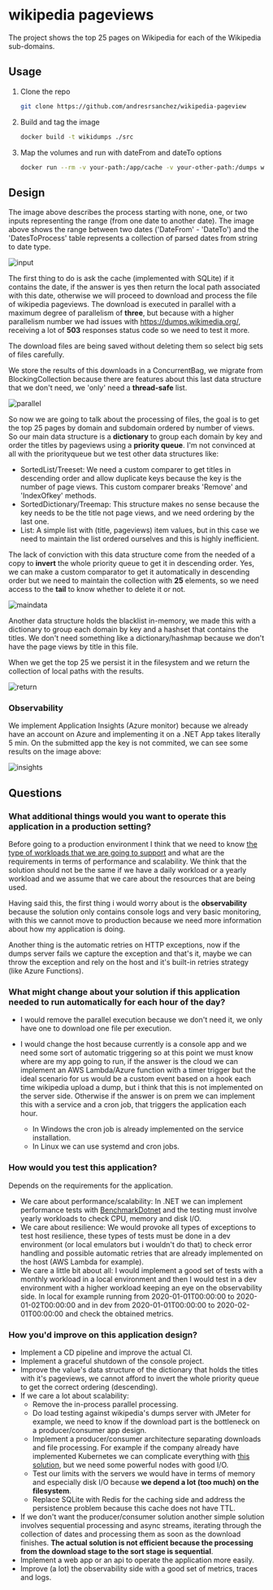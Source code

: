 # wikipedia pageviews

The project shows the top 25 pages on Wikipedia for each of the Wikipedia sub-domains.
## Usage
1. Clone the repo
   ```sh
   git clone https://github.com/andresrsanchez/wikipedia-pageview
   ```
2. Build and tag the image
   ```sh
   docker build -t wikidumps ./src
   ```
3. Map the volumes and run with dateFrom and dateTo options
   ```sh
   docker run --rm -v your-path:/app/cache -v your-other-path:/dumps wikidumps -df 2020-01-01T00:00:00 -dt 2020-01-01T01:00:00
   ```
## Design
The image above describes the process starting with none, one, or two inputs representing the range (from one date to another date). The image above shows the range between two dates ('DateFrom' - 'DateTo') and the 'DatesToProcess' table represents a collection of parsed dates from string to date type.

![input](https://github.com/andresrsanchez/wikipedia-pageview/blob/main/images/input.PNG?raw=true)

The first thing to do is ask the cache (implemented with SQLite) if it contains the date, if the answer is yes then return the local path associated with this date, otherwise we will proceed to download and process the file of wikipedia pageviews. The download is executed in parallel with a maximum degree of parallelism of **three**, but because with a higher parallelism number we had issues with https://dumps.wikimedia.org/, receiving a lot of **503** responses status code so we need to test it more.

The download files are being saved without deleting them so select big sets of files carefully.

We store the results of this downloads in a ConcurrentBag, we migrate from BlockingCollection because there are features about this last data structure that we don't need, we 'only' need a **thread-safe** list.

![parallel](https://github.com/andresrsanchez/wikipedia-pageview/blob/main/images/parallel.PNG?raw=true)

So now we are going to talk about the processing of files, the goal is to get the top 25 pages by domain and subdomain ordered by number of views. So our main data structure is a **dictionary** to group each domain by key and order the titles by pageviews using a **priority queue**. I'm not convinced at all with the priorityqueue but we test other data structures like:

- SortedList/Treeset: We need a custom comparer to get titles in descending order and allow duplicate keys because the key is the number of page views. This custom comparer breaks 'Remove' and 'IndexOfkey' methods.
- SortedDictionary/Treemap: This structure makes no sense because the key needs to be the title not page views, and we need ordering by the last one.
- List: A simple list with (title, pageviews) item values, but in this case we need to maintain the list ordered ourselves and this is highly inefficient.

The lack of conviction with this data structure come from the needed of a copy to **invert** the whole priority queue to get it in descending order. Yes, we can make a custom comparator to get it automatically in descending order but we need to maintain the collection with **25** elements, so we need access to the **tail** to know whether to delete it or not.

![maindata](https://github.com/andresrsanchez/wikipedia-pageview/blob/main/images/maindata.PNG?raw=true)

Another data structure holds the blacklist in-memory, we made this with a dictionary to group each domain by key and
a hashset that contains the titles. We don't need something like a dictionary/hashmap because we don't have the page views by title in this file.

When we get the top 25 we persist it in the filesystem and we return the collection of local paths with the results.

![return](https://github.com/andresrsanchez/wikipedia-pageview/blob/main/images/return.PNG?raw=true)

### Observability
We implement Application Insights (Azure monitor) because we already have an account on Azure and implementing it on a .NET App takes literally 5 min. On the submitted app the key is not commited, we can see some results on the image above:

![insights](https://github.com/andresrsanchez/wikipedia-pageview/blob/main/images/insights.PNG?raw=true)


## Questions
### What additional things would you want to operate this application in a production setting?

Before going to a production environment I think that we need to know <u>the type of workloads that we are going to support</u> and what are the requirements in terms of performance and scalability. We think that the solution should not be the same if we have a daily workload or a yearly workload and we assume that we care about the resources that are being used.

Having said this, the first thing i would worry about is the **observability** because the solution only contains console logs and very basic monitoring, with this we cannot move to production because we need more information about how my application is doing.

Another thing is the automatic retries on HTTP exceptions, now if the dumps server fails we capture the exception and that's it, maybe we can throw the exception and rely on the host and it's built-in retries strategy (like Azure Functions).

### What might change about your solution if this application needed to run automatically for each hour of the day?

- I would remove the parallel execution because we don't need it, we only have one to download one file per execution. 
- I would change the host because currently is a console app and we need some sort of automatic triggering so at this point we must know where are my app going to run, if the answer is the cloud we can implement an AWS Lambda/Azure function with a timer trigger but the ideal scenario for us would be a custom event based on a hook each time wikipedia upload a dump, but i think that this is not implemented on the server side. Otherwise if the answer is on prem we can implement this with a service and a cron job, that triggers the application each hour.

    - In Windows the cron job is already implemented on the service installation.
    - In Linux we can use systemd and cron jobs.


### How would you test this application?

Depends on the requirements for the application.

- We care about performance/scalability: In .NET we can implement performance tests with [BenchmarkDotnet](https://github.com/dotnet/BenchmarkDotNet) and the testing must involve yearly workloads to check CPU, memory and disk I/O.
- We care about resilience: We would provoke all types of exceptions to test host resilience, these types of tests must be done in a dev environment (or local emulators but i wouldn't do that) to check error handling and possible automatic retries that are already implemented on the host (AWS Lambda for example).
- We care a little bit about all: I would implement a good set of tests with a monthly workload in a local environment and then I would test in a dev environment with a higher workload keeping an eye on the observability side. In local for example running from 2020-01-01T00:00:00 to 2020-01-02T00:00:00 and in dev from 2020-01-01T00:00:00 to 2020-02-01T00:00:00 and check the obtained metrics.

### How you'd improve on this application design?
- Implement a CD pipeline and improve the actual CI.
- Implement a graceful shutdown of the console project.
- Improve the value's data structure of the dictionary that holds the titles with it's pageviews, we cannot afford to invert the whole priority queue to get the correct ordering (descending).
- If we care a lot about scalability: 
    - Remove the in-process parallel processing.
    - Do load testing against wikipedia's dumps server with JMeter for example, we need to know if the download part is the bottleneck on a producer/consumer app design.
    - Implement a producer/consumer architecture separating downloads and file processing. For example if the company already have implemented Kubernetes we can complicate everything with [this solution](https://kubernetes.io/docs/tasks/job/fine-parallel-processing-work-queue/), but we need some powerful nodes with good I/O.
    - Test our limits with the servers we would have in terms of memory and especially disk I/O because **we depend a lot (too much) on the filesystem**.
    - Replace SQLite with Redis for the caching side and address the persistence problem because this cache does not have TTL.
- If we don't want the producer/consumer solution another simple solution involves sequential processing and async streams, iterating through the collection of dates and processing them as soon as the download finishes. **The actual solution is not efficient because the processing from the download stage to the sort stage is sequential**. 
- Implement a web app or an api to operate the application more easily.
- Improve (a lot) the observability side with a good set of metrics, traces and logs.



